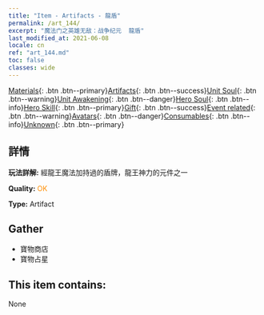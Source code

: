 ```yaml
---
title: "Item - Artifacts - 龍盾"
permalink: /art_144/
excerpt: "魔法门之英雄无敌：战争纪元  龍盾"
last_modified_at: 2021-06-08
locale: cn
ref: "art_144.md"
toc: false
classes: wide
---
```

 [Materials](/ItemsCN/){: .btn .btn--primary}[Artifacts](/ItemsCN/Artifacts/){: .btn .btn--success}[Unit Soul](/ItemsCN/UnitSoul/){: .btn .btn--warning}[Unit Awakening](/ItemsCN/UnitAwakening/){: .btn .btn--danger}[Hero Soul](/ItemsCN/HeroSoul/){: .btn .btn--info}[Hero Skill](/ItemsCN/HeroSkill/){: .btn .btn--primary}[Gift](/ItemsCN/Gift/){: .btn .btn--success}[Event related](/ItemsCN/Events/){: .btn .btn--warning}[Avatars](/ItemsCN/Avatars/){: .btn .btn--danger}[Consumables](/ItemsCN/Consumables/){: .btn .btn--info}[Unknown](/ItemsCN/Unknown/){: .btn .btn--primary}

## 詳情
 **玩法詳解:** 經龍王魔法加持過的盾牌，龍王神力的元件之一

 **Quality:** <span style="color: #FF8C00">OK</span>

 **Type:** Artifact

## Gather

*    寶物商店 
*    寶物占星 

## This item contains:

  None


